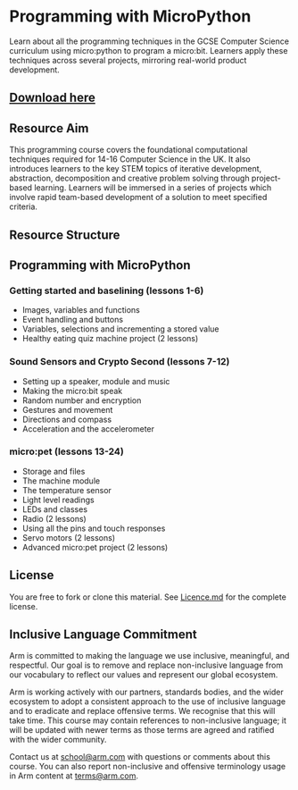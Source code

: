 # Programming with MicroPython
Learn about all the programming techniques in the GCSE Computer Science curriculum using micro:python to program a micro:bit. Learners apply these techniques across several projects, mirroring real-world product development.

## [Download here](https://github.com/arm-university/MicroPython-for-microbit/archive/refs/heads/main.zip)

## Resource Aim
This programming course covers the foundational computational techniques required for 14-16 Computer Science in the UK. It also introduces learners to the key STEM topics of iterative development, abstraction, decomposition and creative problem solving through project-based learning. Learners will be immersed in a series of projects which involve rapid team-based development of a solution to meet specified criteria.

## Resource Structure
## Programming with MicroPython

### Getting started and baselining (lessons 1-6)
- Images, variables and functions
- Event handling and buttons
- Variables, selections and incrementing a stored value
- Healthy eating quiz machine project (2 lessons) 
 
### Sound Sensors and Crypto Second (lessons 7-12)

- Setting up a speaker, module and music
- Making the micro:bit speak
- Random number and encryption
- Gestures and movement
- Directions and compass
- Acceleration and the accelerometer
 
### micro:pet (lessons 13-24)

- Storage and files
- The machine module
- The temperature sensor
- Light level readings
- LEDs and classes
- Radio (2 lessons)
- Using all the pins and touch responses
- Servo motors (2 lessons)
- Advanced micro:pet project (2 lessons)

## License
You are free to fork or clone this material. See [Licence.md](https://github.com/arm-university/MicroPython-for-microbit/blob/main/Licence.md) for the complete license.

## Inclusive Language Commitment
Arm is committed to making the language we use inclusive, meaningful, and respectful. Our goal is to remove and replace non-inclusive language from our vocabulary to reflect our values and represent our global ecosystem.

Arm is working actively with our partners, standards bodies, and the wider ecosystem to adopt a consistent approach to the use of inclusive language and to eradicate and replace offensive terms. We recognise that this will take time. This course may contain references to non-inclusive language; it will be updated with newer terms as those terms are agreed and ratified with the wider community.

Contact us at school@arm.com with questions or comments about this course. You can also report non-inclusive and offensive terminology usage in Arm content at terms@arm.com.

